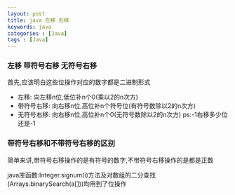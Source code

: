 ```yaml
---
layout: post
title: java 左移 右移
keywords: java
categories : [Java]
tags : [Java]
---
```


### 左移 带符号右移 无符号右移

首先,应该明白这些位操作对应的数字都是二进制形式
* 左移: 向左移n位,低位补n个0(乘以2的n次方)
* 带符号右移: 向右移n位,高位补n个符号位(有符号数除以2的n次方)
* 无符号右移: 向右移n位,高位补n个0(无符号数除以2的n次方)
ps:-1右移多少位还是-1

### 带符号右移和不带符号右移的区别
简单来讲,带符号右移操作的是有符号的数字,不带符号右移操作的是都是正数

java库函数:Integer.signum(i)方法及对数组的二分查找(Arrays.binarySearch(a[]))均用到了位操作



